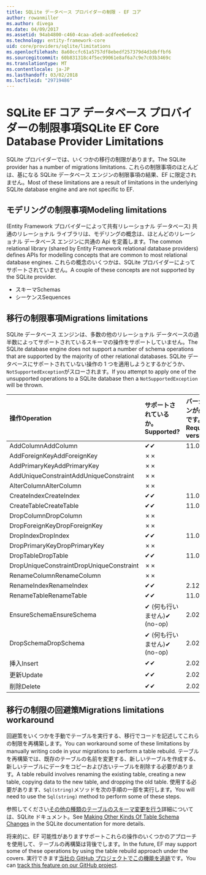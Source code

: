 ```yaml
---
title: SQLite データベース プロバイダーの制限 - EF コア
author: rowanmiller
ms.author: divega
ms.date: 04/09/2017
ms.assetid: 94ab4800-c460-4caa-a5e8-acdfee6e6ce2
ms.technology: entity-framework-core
uid: core/providers/sqlite/limitations
ms.openlocfilehash: 8a60ccfc61a5757df8ebedf257379d4d3dbffbf6
ms.sourcegitcommit: 60b831318c4f5ec99061e8af6a7c9e7c03b3469c
ms.translationtype: MT
ms.contentlocale: ja-JP
ms.lasthandoff: 03/02/2018
ms.locfileid: "29719486"
---
```

# <a name="sqlite-ef-core-database-provider-limitations"></a><span data-ttu-id="4b253-102">SQLite EF コア データベース プロバイダーの制限事項</span><span class="sxs-lookup"><span data-stu-id="4b253-102">SQLite EF Core Database Provider Limitations</span></span>

<span data-ttu-id="4b253-103">SQLite プロバイダーでは、いくつかの移行の制限があります。</span><span class="sxs-lookup"><span data-stu-id="4b253-103">The SQLite provider has a number of migrations limitations.</span></span> <span data-ttu-id="4b253-104">これらの制限事項のほとんどは、基になる SQLite データベース エンジンの制限事項の結果、EF に限定されません。</span><span class="sxs-lookup"><span data-stu-id="4b253-104">Most of these limitations are a result of limitations in the underlying SQLite database engine and are not specific to EF.</span></span>

## <a name="modeling-limitations"></a><span data-ttu-id="4b253-105">モデリングの制限事項</span><span class="sxs-lookup"><span data-stu-id="4b253-105">Modeling limitations</span></span>

<span data-ttu-id="4b253-106">(Entity Framework プロバイダーによって共有リレーショナル データベース) 共通のリレーショナル ライブラリは、モデリングの概念は、ほとんどのリレーショナル データベース エンジンに共通の Api を定義します。</span><span class="sxs-lookup"><span data-stu-id="4b253-106">The common relational library (shared by Entity Framework relational database providers) defines APIs for modelling concepts that are common to most relational database engines.</span></span> <span data-ttu-id="4b253-107">これらの概念のいくつかは、SQLite プロバイダーによってサポートされていません。</span><span class="sxs-lookup"><span data-stu-id="4b253-107">A couple of these concepts are not supported by the SQLite provider.</span></span>

* <span data-ttu-id="4b253-108">スキーマ</span><span class="sxs-lookup"><span data-stu-id="4b253-108">Schemas</span></span>
* <span data-ttu-id="4b253-109">シーケンス</span><span class="sxs-lookup"><span data-stu-id="4b253-109">Sequences</span></span>

## <a name="migrations-limitations"></a><span data-ttu-id="4b253-110">移行の制限事項</span><span class="sxs-lookup"><span data-stu-id="4b253-110">Migrations limitations</span></span>

<span data-ttu-id="4b253-111">SQLite データベース エンジンは、多数の他のリレーショナル データベースの過半数によってサポートされているスキーマの操作をサポートしていません。</span><span class="sxs-lookup"><span data-stu-id="4b253-111">The SQLite database engine does not support a number of schema operations that are supported by the majority of other relational databases.</span></span> <span data-ttu-id="4b253-112">SQLite データベースにサポートされていない操作の 1 つを適用しようとするかどうか、`NotSupportedException`がスローされます。</span><span class="sxs-lookup"><span data-stu-id="4b253-112">If you attempt to apply one of the unsupported operations to a SQLite database then a `NotSupportedException` will be thrown.</span></span>

| <span data-ttu-id="4b253-113">操作</span><span class="sxs-lookup"><span data-stu-id="4b253-113">Operation</span></span>            | <span data-ttu-id="4b253-114">サポートされているか。</span><span class="sxs-lookup"><span data-stu-id="4b253-114">Supported?</span></span> | <span data-ttu-id="4b253-115">バージョンが必要です。</span><span class="sxs-lookup"><span data-stu-id="4b253-115">Requires version</span></span> |
|:---------------------|:-----------|:-----------------|
| <span data-ttu-id="4b253-116">AddColumn</span><span class="sxs-lookup"><span data-stu-id="4b253-116">AddColumn</span></span>            | <span data-ttu-id="4b253-117">✔</span><span class="sxs-lookup"><span data-stu-id="4b253-117">✔</span></span>          | <span data-ttu-id="4b253-118">1</span><span class="sxs-lookup"><span data-stu-id="4b253-118">1.0</span></span>              |
| <span data-ttu-id="4b253-119">AddForeignKey</span><span class="sxs-lookup"><span data-stu-id="4b253-119">AddForeignKey</span></span>        | <span data-ttu-id="4b253-120">✗</span><span class="sxs-lookup"><span data-stu-id="4b253-120">✗</span></span>          |                  |
| <span data-ttu-id="4b253-121">AddPrimaryKey</span><span class="sxs-lookup"><span data-stu-id="4b253-121">AddPrimaryKey</span></span>        | <span data-ttu-id="4b253-122">✗</span><span class="sxs-lookup"><span data-stu-id="4b253-122">✗</span></span>          |                  |
| <span data-ttu-id="4b253-123">AddUniqueConstraint</span><span class="sxs-lookup"><span data-stu-id="4b253-123">AddUniqueConstraint</span></span>  | <span data-ttu-id="4b253-124">✗</span><span class="sxs-lookup"><span data-stu-id="4b253-124">✗</span></span>          |                  |
| <span data-ttu-id="4b253-125">AlterColumn</span><span class="sxs-lookup"><span data-stu-id="4b253-125">AlterColumn</span></span>          | <span data-ttu-id="4b253-126">✗</span><span class="sxs-lookup"><span data-stu-id="4b253-126">✗</span></span>          |                  |
| <span data-ttu-id="4b253-127">CreateIndex</span><span class="sxs-lookup"><span data-stu-id="4b253-127">CreateIndex</span></span>          | <span data-ttu-id="4b253-128">✔</span><span class="sxs-lookup"><span data-stu-id="4b253-128">✔</span></span>          | <span data-ttu-id="4b253-129">1</span><span class="sxs-lookup"><span data-stu-id="4b253-129">1.0</span></span>              |
| <span data-ttu-id="4b253-130">CreateTable</span><span class="sxs-lookup"><span data-stu-id="4b253-130">CreateTable</span></span>          | <span data-ttu-id="4b253-131">✔</span><span class="sxs-lookup"><span data-stu-id="4b253-131">✔</span></span>          | <span data-ttu-id="4b253-132">1</span><span class="sxs-lookup"><span data-stu-id="4b253-132">1.0</span></span>              |
| <span data-ttu-id="4b253-133">DropColumn</span><span class="sxs-lookup"><span data-stu-id="4b253-133">DropColumn</span></span>           | <span data-ttu-id="4b253-134">✗</span><span class="sxs-lookup"><span data-stu-id="4b253-134">✗</span></span>          |                  |
| <span data-ttu-id="4b253-135">DropForeignKey</span><span class="sxs-lookup"><span data-stu-id="4b253-135">DropForeignKey</span></span>       | <span data-ttu-id="4b253-136">✗</span><span class="sxs-lookup"><span data-stu-id="4b253-136">✗</span></span>          |                  |
| <span data-ttu-id="4b253-137">DropIndex</span><span class="sxs-lookup"><span data-stu-id="4b253-137">DropIndex</span></span>            | <span data-ttu-id="4b253-138">✔</span><span class="sxs-lookup"><span data-stu-id="4b253-138">✔</span></span>          | <span data-ttu-id="4b253-139">1</span><span class="sxs-lookup"><span data-stu-id="4b253-139">1.0</span></span>              |
| <span data-ttu-id="4b253-140">DropPrimaryKey</span><span class="sxs-lookup"><span data-stu-id="4b253-140">DropPrimaryKey</span></span>       | <span data-ttu-id="4b253-141">✗</span><span class="sxs-lookup"><span data-stu-id="4b253-141">✗</span></span>          |                  |
| <span data-ttu-id="4b253-142">DropTable</span><span class="sxs-lookup"><span data-stu-id="4b253-142">DropTable</span></span>            | <span data-ttu-id="4b253-143">✔</span><span class="sxs-lookup"><span data-stu-id="4b253-143">✔</span></span>          | <span data-ttu-id="4b253-144">1</span><span class="sxs-lookup"><span data-stu-id="4b253-144">1.0</span></span>              |
| <span data-ttu-id="4b253-145">DropUniqueConstraint</span><span class="sxs-lookup"><span data-stu-id="4b253-145">DropUniqueConstraint</span></span> | <span data-ttu-id="4b253-146">✗</span><span class="sxs-lookup"><span data-stu-id="4b253-146">✗</span></span>          |                  |
| <span data-ttu-id="4b253-147">RenameColumn</span><span class="sxs-lookup"><span data-stu-id="4b253-147">RenameColumn</span></span>         | <span data-ttu-id="4b253-148">✗</span><span class="sxs-lookup"><span data-stu-id="4b253-148">✗</span></span>          |                  |
| <span data-ttu-id="4b253-149">RenameIndex</span><span class="sxs-lookup"><span data-stu-id="4b253-149">RenameIndex</span></span>          | <span data-ttu-id="4b253-150">✔</span><span class="sxs-lookup"><span data-stu-id="4b253-150">✔</span></span>          | <span data-ttu-id="4b253-151">2.1</span><span class="sxs-lookup"><span data-stu-id="4b253-151">2.1</span></span>              |
| <span data-ttu-id="4b253-152">RenameTable</span><span class="sxs-lookup"><span data-stu-id="4b253-152">RenameTable</span></span>          | <span data-ttu-id="4b253-153">✔</span><span class="sxs-lookup"><span data-stu-id="4b253-153">✔</span></span>          | <span data-ttu-id="4b253-154">1</span><span class="sxs-lookup"><span data-stu-id="4b253-154">1.0</span></span>              |
| <span data-ttu-id="4b253-155">EnsureSchema</span><span class="sxs-lookup"><span data-stu-id="4b253-155">EnsureSchema</span></span>         | <span data-ttu-id="4b253-156">✔ (何も行いません)</span><span class="sxs-lookup"><span data-stu-id="4b253-156">✔ (no-op)</span></span>  | <span data-ttu-id="4b253-157">2.0</span><span class="sxs-lookup"><span data-stu-id="4b253-157">2.0</span></span>              |
| <span data-ttu-id="4b253-158">DropSchema</span><span class="sxs-lookup"><span data-stu-id="4b253-158">DropSchema</span></span>           | <span data-ttu-id="4b253-159">✔ (何も行いません)</span><span class="sxs-lookup"><span data-stu-id="4b253-159">✔ (no-op)</span></span>  | <span data-ttu-id="4b253-160">2.0</span><span class="sxs-lookup"><span data-stu-id="4b253-160">2.0</span></span>              |
| <span data-ttu-id="4b253-161">挿入</span><span class="sxs-lookup"><span data-stu-id="4b253-161">Insert</span></span>               | <span data-ttu-id="4b253-162">✔</span><span class="sxs-lookup"><span data-stu-id="4b253-162">✔</span></span>          | <span data-ttu-id="4b253-163">2.0</span><span class="sxs-lookup"><span data-stu-id="4b253-163">2.0</span></span>              |
| <span data-ttu-id="4b253-164">更新</span><span class="sxs-lookup"><span data-stu-id="4b253-164">Update</span></span>               | <span data-ttu-id="4b253-165">✔</span><span class="sxs-lookup"><span data-stu-id="4b253-165">✔</span></span>          | <span data-ttu-id="4b253-166">2.0</span><span class="sxs-lookup"><span data-stu-id="4b253-166">2.0</span></span>              |
| <span data-ttu-id="4b253-167">削除</span><span class="sxs-lookup"><span data-stu-id="4b253-167">Delete</span></span>               | <span data-ttu-id="4b253-168">✔</span><span class="sxs-lookup"><span data-stu-id="4b253-168">✔</span></span>          | <span data-ttu-id="4b253-169">2.0</span><span class="sxs-lookup"><span data-stu-id="4b253-169">2.0</span></span>              |

## <a name="migrations-limitations-workaround"></a><span data-ttu-id="4b253-170">移行の制限の回避策</span><span class="sxs-lookup"><span data-stu-id="4b253-170">Migrations limitations workaround</span></span>

<span data-ttu-id="4b253-171">回避策をいくつかを手動でテーブルを実行する、移行でコードを記述してこれらの制限を再構築します。</span><span class="sxs-lookup"><span data-stu-id="4b253-171">You can workaround some of these limitations by manually writing code in your migrations to perform a table rebuild.</span></span> <span data-ttu-id="4b253-172">テーブルを再構築では、既存のテーブルの名前を変更する、新しいテーブルを作成する、新しいテーブルにデータをコピーおよび古いテーブルを削除する必要があります。</span><span class="sxs-lookup"><span data-stu-id="4b253-172">A table rebuild involves renaming the existing table, creating a new table, copying data to the new table, and dropping the old table.</span></span> <span data-ttu-id="4b253-173">使用する必要があります、`Sql(string)`メソッドを次の手順の一部を実行します。</span><span class="sxs-lookup"><span data-stu-id="4b253-173">You will need to use the `Sql(string)` method to perform some of these steps.</span></span>

<span data-ttu-id="4b253-174">参照してください[その他の種類のテーブルのスキーマ変更を行う](http://sqlite.org/lang_altertable.html#otheralter)詳細については、SQLite ドキュメント。</span><span class="sxs-lookup"><span data-stu-id="4b253-174">See [Making Other Kinds Of Table Schema Changes](http://sqlite.org/lang_altertable.html#otheralter) in the SQLite documentation for more details.</span></span>

<span data-ttu-id="4b253-175">将来的に、EF 可能性がありますサポートこれらの操作のいくつかのアプローチを使用して、テーブルの再構築は背後でします。</span><span class="sxs-lookup"><span data-stu-id="4b253-175">In the future, EF may support some of these operations by using the table rebuild approach under the covers.</span></span> <span data-ttu-id="4b253-176">実行できます[当社の GitHub プロジェクトでこの機能を追跡](https://github.com/aspnet/EntityFrameworkCore/issues/329)です。</span><span class="sxs-lookup"><span data-stu-id="4b253-176">You can [track this feature on our GitHub project](https://github.com/aspnet/EntityFrameworkCore/issues/329).</span></span>
